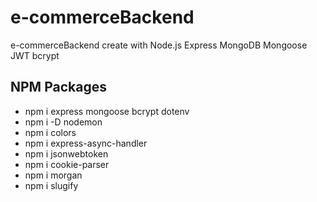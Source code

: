 # e-commerceBackend

e-commerceBackend create with Node.js Express MongoDB Mongoose JWT bcrypt

## NPM Packages

- npm i express mongoose bcrypt dotenv
- npm i -D nodemon
- npm i colors
- npm i express-async-handler
- npm i jsonwebtoken
- npm i cookie-parser
- npm i morgan
- npm i slugify
